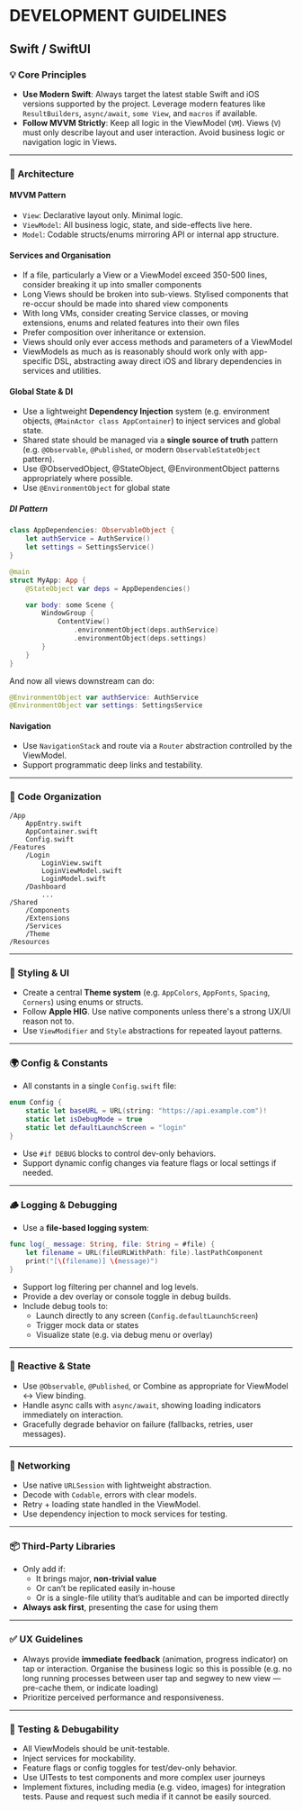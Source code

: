# DEVELOPMENT GUIDELINES

## Swift / SwiftUI

### 💡 Core Principles
- **Use Modern Swift**: Always target the latest stable Swift and iOS versions supported by the project. Leverage modern features like `ResultBuilders`, `async/await`, `some View`, and `macros` if available.
- **Follow MVVM Strictly**: Keep all logic in the ViewModel (`VM`). Views (`V`) must only describe layout and user interaction. Avoid business logic or navigation logic in Views.

---

### 🧠 Architecture

#### MVVM Pattern
- `View`: Declarative layout only. Minimal logic.
- `ViewModel`: All business logic, state, and side-effects live here.
- `Model`: Codable structs/enums mirroring API or internal app structure.

#### Services and Organisation
- If a file, particularly a View or a ViewModel exceed 350-500 lines, consider breaking it up into smaller components
- Long Views should be broken into sub-views. Stylised components that re-occur should be made into shared view components
- With long VMs, consider creating Service classes, or moving extensions, enums and related features into their own files
- Prefer composition over inheritance or extension. 
- Views should only ever access methods and parameters of a ViewModel
- ViewModels as much as is reasonably should work only with app-specific DSL, abstracting away direct iOS and library dependencies in services and utilities. 



#### Global State & DI
- Use a lightweight **Dependency Injection** system (e.g. environment objects, `@MainActor class AppContainer`) to inject services and global state.
- Shared state should be managed via a **single source of truth** pattern (e.g. `@Observable`, `@Published`, or modern `ObservableStateObject` pattern).
- Use @ObservedObject, @StateObject, @EnvironmentObject patterns appropriately where possible.
- Use `@EnvironmentObject` for global state

##### DI Pattern 

````swift
class AppDependencies: ObservableObject {
    let authService = AuthService()
    let settings = SettingsService()
}

@main
struct MyApp: App {
    @StateObject var deps = AppDependencies()

    var body: some Scene {
        WindowGroup {
            ContentView()
                .environmentObject(deps.authService)
                .environmentObject(deps.settings)
        }
    }
}
````

And now all views downstream can do:

````swift
@EnvironmentObject var authService: AuthService
@EnvironmentObject var settings: SettingsService
````

#### Navigation
- Use `NavigationStack` and route via a `Router` abstraction controlled by the ViewModel.
- Support programmatic deep links and testability.

---

### 📁 Code Organization

```
/App
    AppEntry.swift
    AppContainer.swift
    Config.swift
/Features
    /Login
        LoginView.swift
        LoginViewModel.swift
        LoginModel.swift
    /Dashboard
        ...
/Shared
    /Components
    /Extensions
    /Services
    /Theme
/Resources
```

---

### 🎨 Styling & UI

- Create a central **Theme system** (e.g. `AppColors`, `AppFonts`, `Spacing`, `Corners`) using enums or structs.
- Follow **Apple HIG**. Use native components unless there's a strong UX/UI reason not to.
- Use `ViewModifier` and `Style` abstractions for repeated layout patterns.

---

### 🌍 Config & Constants

- All constants in a single `Config.swift` file:
```swift
enum Config {
    static let baseURL = URL(string: "https://api.example.com")!
    static let isDebugMode = true
    static let defaultLaunchScreen = "login"
}
```
- Use `#if DEBUG` blocks to control dev-only behaviors.
- Support dynamic config changes via feature flags or local settings if needed.

---

### 🪵 Logging & Debugging

- Use a **file-based logging system**:
```swift
func log(_ message: String, file: String = #file) {
    let filename = URL(fileURLWithPath: file).lastPathComponent
    print("[\(filename)] \(message)")
}
```
- Support log filtering per channel and log levels.
- Provide a dev overlay or console toggle in debug builds.
- Include debug tools to:
  - Launch directly to any screen (`Config.defaultLaunchScreen`)
  - Trigger mock data or states
  - Visualize state (e.g. via debug menu or overlay)

---

### 🔁 Reactive & State

- Use `@Observable`, `@Published`, or Combine as appropriate for ViewModel <-> View binding.
- Handle async calls with `async/await`, showing loading indicators immediately on interaction.
- Gracefully degrade behavior on failure (fallbacks, retries, user messages).

---

### 🔌 Networking

- Use native `URLSession` with lightweight abstraction.
- Decode with `Codable`, errors with clear models.
- Retry + loading state handled in the ViewModel.
- Use dependency injection to mock services for testing.

---

### 📦 Third-Party Libraries

- Only add if:
  - It brings major, **non-trivial value**
  - Or can’t be replicated easily in-house
  - Or is a single-file utility that’s auditable and can be imported directly
- **Always ask first**, presenting the case for using them

---

### ✅ UX Guidelines

- Always provide **immediate feedback** (animation, progress indicator) on tap or interaction. Organise the business logic so this is possible (e.g. no long running processes between user tap and segwey to new view — pre-cache them, or indicate loading)
- Prioritize perceived performance and responsiveness.

---

### 🔬 Testing & Debugability

- All ViewModels should be unit-testable.
- Inject services for mockability.
- Feature flags or config toggles for test/dev-only behavior.
- Use UITests to test components and more complex user journeys
- Implement fixtures, including media (e.g. video, images) for integration tests. Pause and request such media if it cannot be easily sourced.
